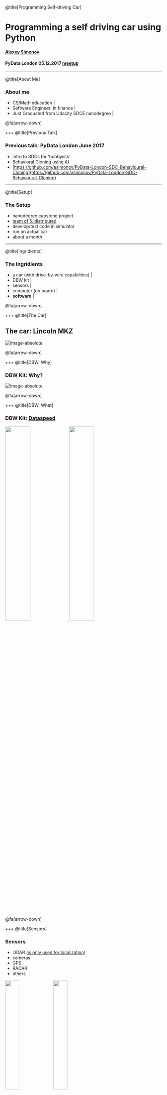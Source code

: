 @title[Programming Self-driving Car]

# Programming a self driving car using Python

#### [Alexey Simonov](https://www.linkedin.com/in/alexeysimonov/)

#### PyData London 05.12.2017 [meetup](https://www.meetup.com/PyData-London-Meetup/events/245352028/)



---
@title[About Me]

### About me
- CS/Math education |
- Software Engineer. In finance |
- Just Graduated from Udacity SDCE nanodegree |

@fa[arrow-down]


+++
@title[Previous Talk]

### Previous talk: PyData London June 2017
- intro to SDCs for 'hobbyists'
- Behavioral Cloning using AI
- [https://github.com/asimonov/PyData-London-SDC-Behavioural-Cloning](https://github.com/asimonov/PyData-London-SDC-Behavioural-Cloning)




---
@title[Setup]

### The Setup

* nanodegree capstone project
* [team of 5, distributed](https://github.com/orgs/Kairos-Automotive/people)
* develop/test code in simulator
* run on actual car
* about a month




---
@title[Ingridients]

### The Ingridients

- a car (with drive-by-wire capabilities) |
- DBW kit |
- sensors |
- computer (on board) |
- **software** |

@fa[arrow-down]


+++
@title[The Car]

## The car: Lincoln MKZ

![Image-absolute](imgs/carla-cropped.jpg)

@fa[arrow-down]


+++
@title[DBW: Why]

### DBW Kit: Why?

![Image-absolute](imgs/carla-control.png)

@fa[arrow-down]


+++
@title[DBW: What]

### DBW Kit: [Dataspeed](http://docs.polysync.io/sensors/dataspeed-mkz-dbw)

<a href="http://dataspeedinc.com/wp-content/uploads/2016/11/adas-kit.pdf">
<img src="imgs/adas-kit-1.png" width="40%">
<img src="imgs/adas-kit-2.png" width="40%">
</a>

@fa[arrow-down]


+++
@title[Sensors]

### Sensors

- LIDAR ([is only used for localization](https://medium.com/udacity/how-the-udacity-self-driving-car-works-575365270a40))
- cameras
- GPS
- RADAR
- others

<img src="imgs/carla-lidar.png" width="30%">
<img src="imgs/carla-camera.jpeg" width="30%">

@fa[arrow-down]


+++
@title[Computer]

### Computer

- Intel Core i7-6700K CPU @ 4 GHz x 8
- 32 Gb Memory
- Nvidia TITAN X, 12Gb
- Ubuntu 14.04


@fa[arrow-down]

+++
@title[A UK Alternative: StreetDrone ONE]

## [www.streetdrone.com](http://www.streetdrone.com)

![Image-absolute](imgs/streetdrone.png)





---
@title[Plan]
### Plan

###### what do we need in SDC car S/W stack?

<img src="imgs/carla-pipeline.png" width="85%">

@fa[arrow-down]


+++
@title[Simplify]

## Lets simplify

- route has been planned -> waypoints
- no other road users -> nothing to predict
- no obstacles -> ignore LIDAR data
- only traffic lights -> use camera
- need to accelerate/stop and steer -> control module
- BUT want flexibility to extend/build on this

@fa[arrow-down]


+++
@title[Updated Plan]

### Updated Plan

- Perception Module
    - take image from camera
    - detect traffic light position and colour
- Planning Module
    - take current position
    - compare with list of waypoints
    - check traffic lights ahead (from above)
    - plan next position/desired speed

@fa[arrow-down]


+++
@title[Updated Plan (cntd)]

### Updated Plan (cntd)

- Control Module
    - take current+desired position+speed
    - calculate steering/brake/throttle
    - communicate to the car

@fa[arrow-down]


+++
@title[Now What?]

#### we've got hardware, now what?

- write device drivers
- write communications software
- write perception, navigation, motion planning software
- control algos
- log data
- error handling
- simulation
- @fa[frown-o]






---
@title[ROS]

### [ROS](http://www.ros.org/about-ros)

- [Robot "Operating System"](https://en.wikipedia.org/wiki/Robot_Operating_System) |
- actually a framework (on top of real OS) |
- tools/libraries/conventions |
- NOT real-time |
- open-source, BSD licensed (mostly) |
- came out of Stanford around 2007 |
- python (2.7 only) / C++ |
- no UK meetups (first Ukrainian Meetup in 2017) |


@fa[arrow-down]


+++
@title[ROS : devops]

### ROS : devops

- [native install](http://wiki.ros.org/ROS/Installation)
    - Linux is the only fully supported host OS
    - not recommended
    - good for visualisation
- Docker
    - much better idea
    - repeatable
    - trickier to use in visual mode
- we used ROS Kinetic (released May 2016)

@fa[arrow-down]


+++
@title[ROS : workspace]

### ROS : [workspace](http://wiki.ros.org/ROS/Tutorials)

- sources (python, C++, shell...)
- makefiles (catkin_make)
- dependencies
- target build files


@fa[arrow-down]


+++
@title[ROS : topics]

### ROS : [topics](http://wiki.ros.org/ROS/Tutorials)

- named bus to pass messages
- has associated message type
- physical quantities (position, duration, quaternion etc)
- sensor readings (image, point cloud etc)
- 200+ types
- `rostopic list`
- for continuous data stream

@fa[arrow-down]


+++
@title[ROS : nodes]

### ROS : [nodes](http://wiki.ros.org/ROS/Tutorials)

- separate process
- can publish/subscribe messages
- has its own lifecycle
- `roscore` is master process
- `rosnode list`
- `rosrun node`
- for async interaction

@fa[arrow-down]


+++
@title[ROS : services]

### ROS : [services](http://wiki.ros.org/ROS/Tutorials)

- one-to-one communication
- request/response
- like RPC
- quick simple blocking call
- e.g. check a state

@fa[arrow-down]


+++
@title[ROS : launch files]

### ROS : [launch files](http://wiki.ros.org/ROS/Tutorials)

- list nodes we want to start on our robot
- list parameters
- can be specific to environment (simulator vs car)

@fa[arrow-down]


+++
@title[ROS at BMW]

## ROS at BMW (research)

https://roscon.ros.org/2015/presentations/ROSCon-Automated-Driving.pdf






---
@title[ROS diagram for our car]

### ROS diagram for our car

![Image-absolute](imgs/ros-diagram.png)






---
@title[Simulator]

##### Unity-based Simulator (provided by Udacity)

![Image-absolute](imgs/simulator.png)

@fa[arrow-down]

+++?code=ros/src/styx/server.py&lang=python&title=server.py: Simulator/ROS Interaction
@[14](rospy import)
@[28](init ROS node)
@[102-103](thread to run rospy.spin)
@[106-112](create a Flask server and listen on port 4567. until ROS node is shutdown)
@[53-62](pass telemetery simulator->ROS)
@[88-94](pass camera image simulator->ROS)
@[65-67](pass control data ROS->simulator)

@fa[arrow-down]

+++?code=ros/src/styx/bridge.py&lang=python&title=bridge.py: Web Server/ROS message conversion






---
@title[Perception Module]

### Perception Module

![Image-absolute](imgs/tl-detector.png)

- close to traffic light waypoint?
- get an image
- detect where traffic light is
- classify red/amber/green
- use tensorflow

@fa[arrow-down]


+++
@title[Image Semantic Segmentation]

### Image Semantic Segmentation

- previous project on nanodegree
- using Fully Convolutional Networks
- classifying pixels of image: road, pedestrian, car etc
- Cityscapes Dataset: 35 classes
- [more details on GitHub](https://github.com/asimonov/CarND3-P2-FCN-Semantic-Segmentation)
- (other approach would be to use [SSD- or YOLO-type detector net](https://drive.google.com/file/d/0B9SNmZvpaGj1NnNsbWhTZUxYSlU/view))

@fa[arrow-down]


+++
@title[Image Segmentation: Resulting Video]

#### Image Segmentation: Resulting Video

![YouTube Video](https://youtube.com/embed/rJrD12u4lSI)

@fa[arrow-down]


+++
@title[tl_detector_segmentation.py]

#### tl_detector_segmentation.py

- network defined and trained as a [separate project](https://github.com/Kairos-Automotive/TL-detection-segmentation)
- 2 classes: background, traffic lights
- initially trained on:
    - Citiscapes Dataset
    - Bosch Traffic Light Dataset
- fine-tuned on:
    - hand-labeled images from simulator
    - hand-labeled images from ROS bag provided
- binary weights file optimized down to 40mb
- pushed on GitHub (100mb limit)

@fa[arrow-down]


+++?code=ros/src/tl_detector/tl_detector_segmentation.py&lang=python&title=tl_detector_segmentation.py: TL detector using FCN
@[4-7](imports)
@[16-22](init session, load weights)
@[23-31](extract input/output placeholders, run on fake image)
@[41-52](prediction: run tensorflow graph)
@[54-71](prediction: extract bounding boxes)

@fa[arrow-down]


+++?code=ros/src/tl_detector/tl_detector.py&lang=python&title=tl_detector.py: Detect/Classify/Publish
@[14](using separate thread for detection)
@[47-60](thread synchronisation)
@[67-74](subscribe to what we need)
@[76-77](read the 'map' for traffic light positions)
@[109-112](publishers)
@[125-197](detection + classification + debug image)
@[226-278](determine if we are in range of TL and its WP index)
@[358-369](save image message on ROS node thread)
@[328-355](detect/classify on separate thread)






---
@title[Planning Module]

### Planning Module

- Waypoint Loader
- Waypoint Updater

![Image-absolute](imgs/wp-updater.png)

@fa[arrow-down]

+++?code=ros/src/waypoint_loader/waypoint_loader.py&lang=python&title=waypoint_loader.py: Publish Planned Route
@[51-65](load waypoints from CSV file)
@[39-40](publish waypoints once)

@fa[arrow-down]


+++?code=ros/src/waypoint_updater/waypoint_updater.py&lang=python&title=waypoint_updater.py: The Brain
@[38](init ROS node)
@[42-45](subscribe to relevant topics)
@[49](publisher to publish final waypoints for control module to follow)
@[59-62](start processing in loop at required frequency, Hz)
@[64-84](callbacks to receive messages)
@[167-210](main 'planner' logic)






---
@title[Control Module]

### Control Module

- waypoint follower (C++)
    - subscribe to /final_waypoints
    - calculate/publish /twist_cmd to follow waypoints and speeds
- DBW node

![Image-absolute](imgs/dbw-node.png)

@fa[arrow-down]


+++?code=ros/src/waypoint_follower/src/pure_pursuit.cpp&lang=cpp&title=waypoint_follower/pure_pursuit.cpp: Trajectory Planner
@[40-44](init ROS node)
@[52-54](publisher for /twist_cmd)
@[56-63](subscribers)
@[65-72](spin at specified rate)

@fa[arrow-down]


+++?code=ros/src/twist_controller/dbw_node.py&lang=python&title=dbw_node.py: DBW Controllers
@[53](init ROS node)
@[55-69](read vehicle parameters)
@[83-88](create publishers)
@[90-101](initialise PID controller for steer/brake/throttle)
@[103-126](subscribe to what we need)
@[128-149](main loop at 50Hz: estimate controls, publish)






---
@title[Debug Tools]

### Debug Tools

- ROS Rviz
- ROS rqt
- custom made

@fa[arrow-down]


+++
@title[ROS Rviz]

### ROS Rviz

![Image-absolute](imgs/rviz-rosbag-play.gif)

@fa[arrow-down]


+++
@title[ROS rqt]

### ROS RQT

![Image-absolute](imgs/rqt.png)


@fa[arrow-down]


+++
@title[Custom Made Diagnostics Tool]

### Custom Made Diagnostics Tool

- PyQt5
- matplotlib
- separate ROS node

@fa[arrow-down]


+++?image=imgs/kairos-diagnostics.png

+++?code=ros/src/waypoint_updater/show_waypoints.py&lang=python&title=show_waypoints.py: Diagnostics Tool
@[13-15](using PyQt5)
@[29-31,35](using matplotlib)
@[38](it is a widget)
@[46](and a ROS node)
@[51-105](subscribe to all we need)
@[107-112](initialize and start update loop)
@[124-151](matplotlib definitions)
@[167-201](matplotlib figure update with fresh data)




---
### Final Video: Simulator

![YouTube Video](https://youtube.com/embed/956Q7wU0-lE?t=28s)



---
### Final Video: ROS Bag from Car

![YouTube Video](https://youtube.com/embed/08Td9rkB7o8)



